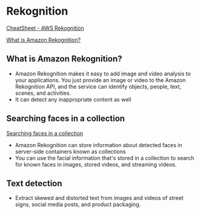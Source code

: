 # Rekognition

[CheatSheet - AWS Rekognition](https://tutorialsdojo.com/amazon-rekognition)

[What is Amazon Rekognition?](https://docs.aws.amazon.com/rekognition/latest/dg/what-is.html)


## What is Amazon Rekognition?

- Amazon Rekognition makes it easy to add image and video analysis to your applications. You just provide an image or video to the Amazon Rekognition API, and the service can identify objects, people, text, scenes, and activities. 
- It can detect any inappropriate content as well

## Searching faces in a collection

[Searching faces in a collection](https://docs.aws.amazon.com/rekognition/latest/dg/collections.html)

- Amazon Rekognition can store information about detected faces in server-side containers known as collections
-  You can use the facial information that's stored in a collection to search for known faces in images, stored videos, and streaming videos. 

## Text detection

- Extract skewed and distorted text from images and videos of street signs, social media posts, and product packaging.
